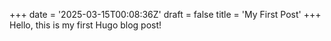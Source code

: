 +++
date = '2025-03-15T00:08:36Z'
draft = false
title = 'My First Post'
+++
Hello, this is my first Hugo blog post!